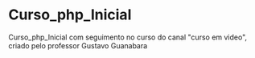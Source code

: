 # Curso_php_Inicial
Curso_php_Inicial com seguimento no curso do canal "curso em video", criado pelo professor Gustavo Guanabara
